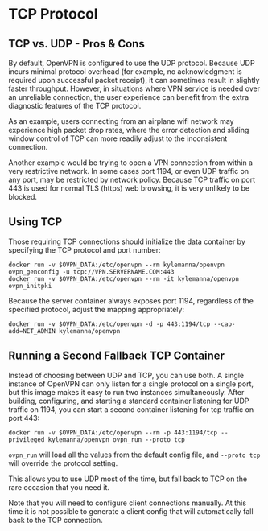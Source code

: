 # TCP Protocol

## TCP vs. UDP - Pros & Cons
By default, OpenVPN is configured to use the UDP protocol.  Because UDP incurs minimal protocol overhead (for example, no acknowledgment is required upon successful packet receipt), it can sometimes result in slightly faster throughput.  However, in situations where VPN service is needed over an unreliable connection, the user experience can benefit from the extra diagnostic features of the TCP protocol.

As an example, users connecting from an airplane wifi network may experience high packet drop rates, where the error detection and sliding window control of TCP can more readily adjust to the inconsistent connection.

Another example would be trying to open a VPN connection from within a very restrictive network. In some cases port 1194, or even UDP traffic on any port, may be restricted by network policy. Because TCP traffic on port 443 is used for normal TLS (https) web browsing, it is very unlikely to be blocked.

## Using TCP
Those requiring TCP connections should initialize the data container by specifying the TCP protocol and port number:

    docker run -v $OVPN_DATA:/etc/openvpn --rm kylemanna/openvpn ovpn_genconfig -u tcp://VPN.SERVERNAME.COM:443
    docker run -v $OVPN_DATA:/etc/openvpn --rm -it kylemanna/openvpn ovpn_initpki

Because the server container always exposes port 1194, regardless of the
specified protocol, adjust the mapping appropriately:

    docker run -v $OVPN_DATA:/etc/openvpn -d -p 443:1194/tcp --cap-add=NET_ADMIN kylemanna/openvpn

## Running a Second Fallback TCP Container
Instead of choosing between UDP and TCP, you can use both. A single instance of OpenVPN can only listen for a single protocol on a single port, but this image makes it easy to run two instances simultaneously. After building, configuring, and starting a standard container listening for UDP traffic on 1194, you can start a second container listening for tcp traffic on port 443:

    docker run -v $OVPN_DATA:/etc/openvpn --rm -p 443:1194/tcp --privileged kylemanna/openvpn ovpn_run --proto tcp

`ovpn_run` will load all the values from the default config file, and `--proto tcp` will override the protocol setting.

This allows you to use UDP most of the time, but fall back to TCP on the rare occasion that you need it.

Note that you will need to configure client connections manually. At this time it is not possible to generate a client config that will automatically fall back to the TCP connection.

